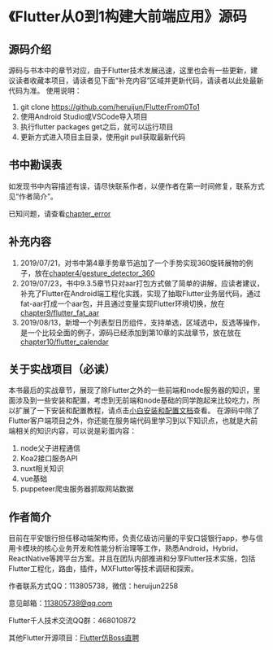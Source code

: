 # 《Flutter从0到1构建大前端应用》源码

## 源码介绍
源码与书本中的章节对应，由于Flutter技术发展迅速，这里也会有一些更新，建议读者收藏本项目，请读者见下面“补充内容”区域并更新代码，请读者以此处最新代码为准。
使用说明：
1. git clone https://github.com/heruijun/FlutterFrom0To1
2. 使用Android Studio或VSCode导入项目
3. 执行flutter packages get之后，就可以运行项目
4. 更新方式进入项目主目录，使用git pull获取最新代码

## 书中勘误表
如发现书中内容描述有误，请尽快联系作者，以便作者在第一时间修复，联系方式见“作者简介”。

已知问题，请查看[chapter_error](https://github.com/heruijun/FlutterFrom0To1/tree/master/chapter_error)

## 补充内容
1. 2019/07/21，对书中第4章手势章节追加了一个手势实现360旋转展物的例子，放在[chapter4/gesture_detector_360](https://github.com/heruijun/FlutterFrom0To1/tree/master/chapter4/gesture_detector_360)
2. 2019/07/23，书中9.3.5章节只对aar打包方式做了简单的讲解，应读者建议，补充了Flutter在Android端工程化实践，实现了抽取Flutter业务层代码，通过fat-aar打成一个aar包，并且通过变量实现Flutter环境切换，放在[chapter9/flutter_fat_aar](https://github.com/heruijun/FlutterFrom0To1/tree/master/chapter9/flutter_fat_aar)
3. 2019/08/13，新增一个列表型日历组件，支持单选，区域选中，反选等操作，是一个比较全面的例子，源码已经添加到第10章的实战章节，放在放在[chapter10/flutter_calendar](https://github.com/heruijun/FlutterFrom0To1/tree/master/chapter10/flutter_calendar)

## 关于实战项目（必读）
本书最后的实战章节，展现了除Flutter之外的一些前端和node服务器的知识，里面涉及到一些安装和配置，考虑到无前端和node基础的同学跑起来比较吃力，所以扩展了一下安装和配置教程，请点击[小白安装和配置文档](https://github.com/heruijun/FlutterFrom0To1/tree/master/chapter10/README.md)查看。
在源码中除了Flutter客户端项目之外，你还能在服务端代码里学习到以下知识点，也就是大前端相关的知识内容，可以说是彩蛋内容：
1. node父子进程通信
2. Koa2接口服务API
3. nuxt相关知识
4. vue基础
5. puppeteer爬虫服务器抓取网站数据

## 作者简介
目前在平安银行担任移动端架构师，负责亿级访问量的平安口袋银行app，参与信用卡模块的核心业务开发和性能分析治理等工作，熟悉Android，Hybrid，ReactNative等跨平台方案。并且在团队内部推进和分享Flutter技术实施，包括Flutter工程化，路由，插件，MXFlutter等技术调研和探索。

作者联系方式QQ：113805738，微信：heruijun2258

意见邮箱：113805738@qq.com

Flutter千人技术交流QQ群：468010872

其他Flutter开源项目：[Flutter仿Boss直聘](https://github.com/heruijun/flutter_boss)
